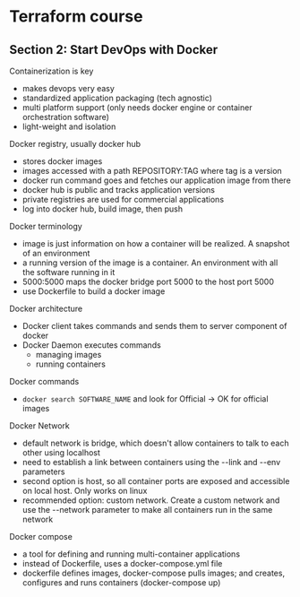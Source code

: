 # Terraform course

## Section 2: Start DevOps with Docker

Containerization is key
- makes devops very easy
- standardized application packaging (tech agnostic)
- multi platform support (only needs docker engine or container orchestration software)
- light-weight and isolation

Docker registry, usually docker hub
- stores docker images
- images accessed with a path REPOSITORY:TAG where tag is a version
- docker run command goes and fetches our application image from there
- docker hub is public and tracks application versions
- private registries are used for commercial applications
- log into docker hub, build image, then push

Docker terminology
- image is just information on how a container will be realized. A snapshot of an environment
- a running version of the image is a container. An environment with all the software running in it
- 5000:5000 maps the docker bridge port 5000 to the host port 5000
- use Dockerfile to build a docker image

Docker architecture
- Docker client takes commands and sends them to server component of docker
- Docker Daemon executes commands
  - managing images
  - running containers

Docker commands
- `docker search SOFTWARE_NAME` and look for Official -> OK for official images

Docker Network
- default network is bridge, which doesn't allow containers to talk to each other using localhost
- need to establish a link between containers using the --link and --env parameters
- second option is host, so all container ports are exposed and accessible on local host. Only works on linux
- recommended option: custom network. Create a custom network and use the --network parameter to make all containers run in the same network

Docker compose
- a tool for defining and running multi-container applications
- instead of Dockerfile, uses a docker-compose.yml file
- dockerfile defines images, docker-compose pulls images; and creates, configures and runs containers (docker-compose up)